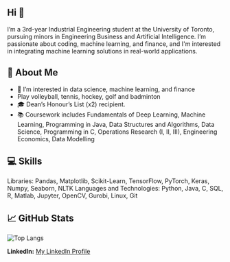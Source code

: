 ## Hi 👋

<!--
**EthJan/EthJan** is a ✨ _special_ ✨ repository because its `README.md` (this file) appears on your GitHub profile.



Here are some ideas to get you started:

- 🔭 I’m currently working on ...
- 🌱 I’m currently learning ...
- 👯 I’m looking to collaborate on ...
- 🤔 I’m looking for help with ...
- 💬 Ask me about ...
- 📫 How to reach me: ...
- 😄 Pronouns: ...
- ⚡ Fun fact: ...
-->

I’m a 3rd-year Industrial Engineering student at the University of Toronto, pursuing minors in Engineering Business and Artificial Intelligence. I’m passionate about coding, machine learning, and finance, and I'm interested in integrating machine learning solutions in real-world applications.

## 🚀 About Me
- 🌱 I’m interested in data science, machine learning, and finance
-  Play volleyball, tennis, hockey, golf and badminton
-  🎓 Dean’s Honour’s List (x2) recipient.
- 📚 Coursework includes Fundamentals of Deep Learning, Machine Learning, Programming in Java, Data Structures and Algorithms, Data Science, Programming in C, Operations Research (I, II, III), Engineering Economics, Data Modelling

## 💻 Skills
Libraries: Pandas, Matplotlib, Scikit-Learn, TensorFlow, PyTorch, Keras, Numpy, Seaborn, NLTK
Languages and Technologies: Python, Java, C, SQL, R, Matlab, Jupyter, OpenCV, Gurobi, Linux, Git

## 📈 GitHub Stats
![Top Langs](https://github-readme-stats.vercel.app/api/top-langs/?username=EthJan&layout=compact&theme=radical)

**LinkedIn:** [My LinkedIn Profile](https://www.linkedin.com/in/ethjan/)
